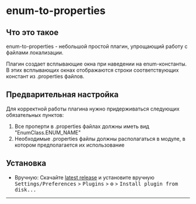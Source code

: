 # enum-to-properties

## Что это такое

<!-- Plugin description -->
enum-to-properties - небольшой простой плагин, упрощающий работу с файлами локализации.

Плагин создает всплывающие окна при наведении на enum-константы. 
В этих всплывающих окнах отображаются строки соответствующих констант из .properties файлов.
<!-- Plugin description end -->

## Предварительная настройка
Для корректной работы плагина нужно придерживаться следующих обязательных пунктов:
1) Все проперти в .properties файлах должны иметь вид "EnumClass.ENUM_NAME"
2) Необходимые .properties файлы должны располагаться в модуле, в котором предполагается их использование

## Установка

- Вручную:
  Скачайте [latest release](https://github.com/ElegantCone/enum-to-properties/releases/latest) и установите вручную
  <kbd>Settings/Preferences</kbd> > <kbd>Plugins</kbd> > <kbd>⚙️</kbd> > <kbd>Install plugin from disk...</kbd>

---